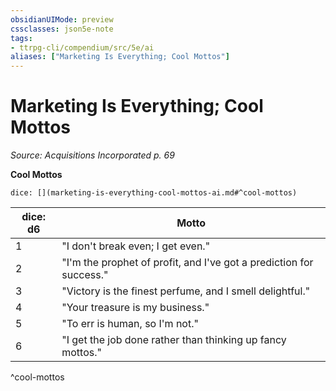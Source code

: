 ```yaml
---
obsidianUIMode: preview
cssclasses: json5e-note
tags:
- ttrpg-cli/compendium/src/5e/ai
aliases: ["Marketing Is Everything; Cool Mottos"]
---
```

# Marketing Is Everything; Cool Mottos
*Source: Acquisitions Incorporated p. 69* 

**Cool Mottos**

`dice: [](marketing-is-everything-cool-mottos-ai.md#^cool-mottos)`

| dice: d6 | Motto |
|----------|-------|
| 1 | "I don't break even; I get even." |
| 2 | "I'm the prophet of profit, and I've got a prediction for success." |
| 3 | "Victory is the finest perfume, and I smell delightful." |
| 4 | "Your treasure is my business." |
| 5 | "To err is human, so I'm not." |
| 6 | "I get the job done rather than thinking up fancy mottos." |
^cool-mottos